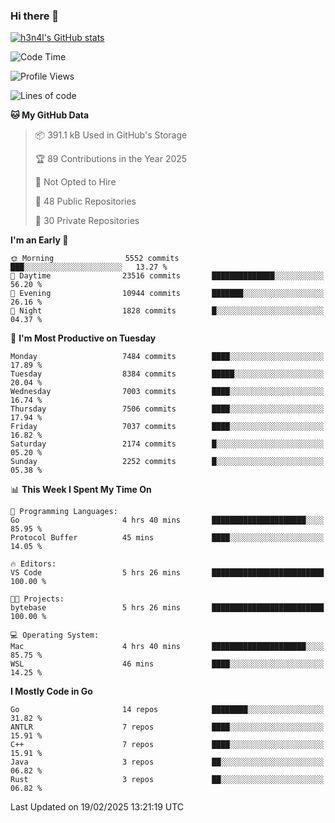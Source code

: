 ### Hi there 👋

[![h3n4l's GitHub stats](https://github-readme-stats.vercel.app/api?username=h3n4l&count_private=true&show_icons=true&theme=radical)](https://github.com/h3n4l/github-readme-stats)

<!--START_SECTION:waka-->
![Code Time](http://img.shields.io/badge/Code%20Time-2%2C064%20hrs%2055%20mins-blue)

![Profile Views](http://img.shields.io/badge/Profile%20Views-0-blue)

![Lines of code](https://img.shields.io/badge/From%20Hello%20World%20I%27ve%20Written-16.6%20million%20lines%20of%20code-blue)

**🐱 My GitHub Data** 

> 📦 391.1 kB Used in GitHub's Storage 
 > 
> 🏆 89 Contributions in the Year 2025
 > 
> 🚫 Not Opted to Hire
 > 
> 📜 48 Public Repositories 
 > 
> 🔑 30 Private Repositories 
 > 
**I'm an Early 🐤** 

```text
🌞 Morning                5552 commits        ███░░░░░░░░░░░░░░░░░░░░░░   13.27 % 
🌆 Daytime                23516 commits       ██████████████░░░░░░░░░░░   56.20 % 
🌃 Evening                10944 commits       ███████░░░░░░░░░░░░░░░░░░   26.16 % 
🌙 Night                  1828 commits        █░░░░░░░░░░░░░░░░░░░░░░░░   04.37 % 
```
📅 **I'm Most Productive on Tuesday** 

```text
Monday                   7484 commits        ████░░░░░░░░░░░░░░░░░░░░░   17.89 % 
Tuesday                  8384 commits        █████░░░░░░░░░░░░░░░░░░░░   20.04 % 
Wednesday                7003 commits        ████░░░░░░░░░░░░░░░░░░░░░   16.74 % 
Thursday                 7506 commits        ████░░░░░░░░░░░░░░░░░░░░░   17.94 % 
Friday                   7037 commits        ████░░░░░░░░░░░░░░░░░░░░░   16.82 % 
Saturday                 2174 commits        █░░░░░░░░░░░░░░░░░░░░░░░░   05.20 % 
Sunday                   2252 commits        █░░░░░░░░░░░░░░░░░░░░░░░░   05.38 % 
```


📊 **This Week I Spent My Time On** 

```text
💬 Programming Languages: 
Go                       4 hrs 40 mins       █████████████████████░░░░   85.95 % 
Protocol Buffer          45 mins             ████░░░░░░░░░░░░░░░░░░░░░   14.05 % 

🔥 Editors: 
VS Code                  5 hrs 26 mins       █████████████████████████   100.00 % 

🐱‍💻 Projects: 
bytebase                 5 hrs 26 mins       █████████████████████████   100.00 % 

💻 Operating System: 
Mac                      4 hrs 40 mins       █████████████████████░░░░   85.75 % 
WSL                      46 mins             ████░░░░░░░░░░░░░░░░░░░░░   14.25 % 
```

**I Mostly Code in Go** 

```text
Go                       14 repos            ████████░░░░░░░░░░░░░░░░░   31.82 % 
ANTLR                    7 repos             ████░░░░░░░░░░░░░░░░░░░░░   15.91 % 
C++                      7 repos             ████░░░░░░░░░░░░░░░░░░░░░   15.91 % 
Java                     3 repos             ██░░░░░░░░░░░░░░░░░░░░░░░   06.82 % 
Rust                     3 repos             ██░░░░░░░░░░░░░░░░░░░░░░░   06.82 % 
```




 Last Updated on 19/02/2025 13:21:19 UTC
<!--END_SECTION:waka-->

